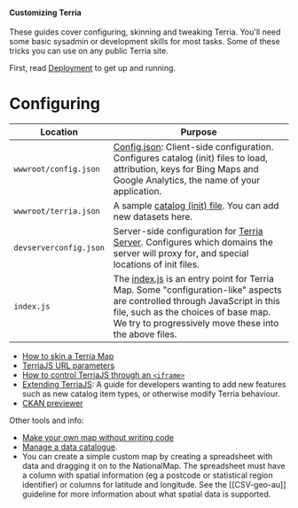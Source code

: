 #### Customizing Terria

These guides cover configuring, skinning and tweaking Terria. You'll need some basic sysadmin or development skills for most tasks. Some of these tricks you can use on any public Terria site.

First, read [Deployment](/Documentation/Deployment/README.md) to get up and running.

# Configuring

Location | Purpose
---------|---------
`wwwroot/config.json` | [Config.json](/Documentation/Customizing/Config-JSON.md): Client-side configuration. Configures catalog (init) files to load, attribution, keys for Bing Maps and Google Analytics, the name of your application.
`wwwroot/terria.json` | A sample [catalog (init) file](/Documentation/CatalogManagement/Initialization-File.md). You can add new datasets here.
`devserverconfig.json` | Server-side configuration for [Terria Server](https://github.com/TerriaJS/TerriaJS-Server). Configures which domains the server will proxy for, and special locations of init files.
`index.js`| The [index.js](https://github.com/TerriaJS/TerriaMap/blob/master/index.js) is an entry point for Terria Map. Some "configuration-like" aspects are controlled through JavaScript in this file, such as the choices of base map. We try to progressively move these into the above files.

* [How to skin a Terria Map](How-to-skin-a-Terria-Map.md)
* [TerriaJS URL parameters](TerriaJS-URL-parameters.md)
* [How to control TerriaJS through an `<iframe>`](TerriaJS-in-iframe.md)
* [Extending TerriaJS](Extending-TerriaJS.md): A guide for developers wanting to add new features such as new catalog item types, or otherwise modify Terria behaviour.
* [CKAN previewer](CKAN-previewer.md)

Other tools and info:

* [Make your own map without writing code](http://stevebennett.me/2015/07/02/your-own-personal-national-map-with-terriajs-no-coding-and-nothing-to-deploy/)
* [Manage a data catalogue](http://terriajs.github.io/DataSourceEditor).
* You can create a simple custom map by creating a spreadsheet with data and dragging it on to the NationalMap.  The spreadsheet must have a column with spatial information (eg a postcode or statistical region identifier) or columns for latitude and longitude.  See the [[CSV-geo-au]] guideline for more information about what spatial data is supported.  
